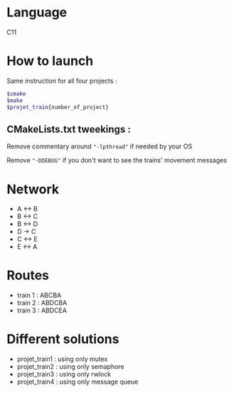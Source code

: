 # Language
C11

# How to launch
Same instruction for all four projects :
```bash
$cmake
$make
$projet_train{number_of_project}
```

## CMakeLists.txt tweekings :
Remove commentary around ```"-lpthread"``` if needed by your OS

Remove ```"-DDEBUG"``` if you don't want to see the trains' movement messages

# Network
- A <-> B
- B <-> C
- B <-> D
- D -> C
- C <-> E
- E <-> A

# Routes
- train 1 : ABCBA
- train 2 : ABDCBA
- train 3 : ABDCEA

# Different solutions
- projet_train1 : using only mutex
- projet_train2 : using only semaphore
- projet_train3 : using only rwlock
- projet_train4 : using only message queue
